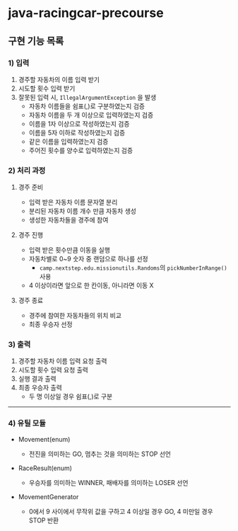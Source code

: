 # java-racingcar-precourse

## 구현 기능 목록

### 1) 입력
   1) 경주할 자동차의 이름 입력 받기
   2) 시도할 횟수 입력 받기
   3) 잘못된 입력 시, `IllegalArgumentException` 을 발생
      - 자동차 이름들을 쉼표(,)로 구분하였는지 검증
      - 자동차 이름을 두 개 이상으로 입력하였는지 검증
      - 이름을 1자 이상으로 작성하였는지 검증
      - 이름을 5자 이하로 작성하였는지 검증
      - 같은 이름을 입력하였는지 검증
      - 주어진 횟수를 양수로 입력하였는지 검증


### 2) 처리 과정
   1) 경주 준비
      - 입력 받은 자동차 이름 문자열 분리
      - 분리된 자동차 이름 개수 만큼 자동차 생성
      - 생성한 자동차들을 경주에 참여


   2) 경주 진행
      - 입력 받은 횟수만큼 이동을 실행
      - 자동차별로 0~9 숫자 중 랜덤으로 하나를 선정
        - `camp.nextstep.edu.missionutils.Randoms`의
          `pickNumberInRange()` 사용
      - 4 이상이라면 앞으로 한 칸이동, 아니라면 이동 X


   3) 경주 종료
      - 경주에 참여한 자동차들의 위치 비교
      - 최종 우승자 선정

### 3) 출력
   1) 경주할 자동차 이름 입력 요청 출력
   2) 시도할 횟수 입력 요청 출력
   3) 실행 결과 출력
   4) 최종 우승자 출력
      - 두 명 이상일 경우 쉼표(,)로 구분

----------------------------------------------------

### 4) 유틸 모듈

   - Movement(enum)
      - 전진을 의미하는 GO, 멈추는 것을 의미하는 STOP 선언

   - RaceResult(enum)
      - 우승자를 의미하는 WINNER, 패배자를 의미하는 LOSER 선언

   - MovementGenerator
     - 0에서 9 사이에서 무작위 값을 구하고 4 이상일 경우 GO, 4 미만일 경우 STOP 반환

   